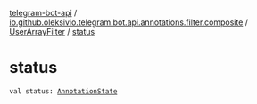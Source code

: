[telegram-bot-api](../../index.md) / [io.github.oleksivio.telegram.bot.api.annotations.filter.composite](../index.md) / [UserArrayFilter](index.md) / [status](./status.md)

# status

`val status: `[`AnnotationState`](../../io.github.oleksivio.telegram.bot.api.model.annotation/-annotation-state/index.md)